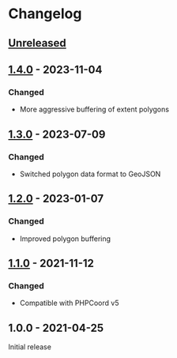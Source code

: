 # Changelog

## [Unreleased]

## [1.4.0] - 2023-11-04
### Changed
- More aggressive buffering of extent polygons

## [1.3.0] - 2023-07-09
### Changed
- Switched polygon data format to GeoJSON

## [1.2.0] - 2023-01-07
### Changed
- Improved polygon buffering

## [1.1.0] - 2021-11-12
### Changed
- Compatible with PHPCoord v5

## 1.0.0 - 2021-04-25
Initial release

[Unreleased]: https://github.com/dvdoug/PHPCoordArctic/compare/v1.4.0...HEAD
[1.4.0]: https://github.com/dvdoug/PHPCoordArctic/compare/v1.3.0...v1.4.0
[1.3.0]: https://github.com/dvdoug/PHPCoordArctic/compare/v1.2.0...v1.3.0
[1.2.0]: https://github.com/dvdoug/PHPCoordArctic/compare/v1.1.0...v1.2.0
[1.1.0]: https://github.com/dvdoug/PHPCoordArctic/compare/v1.0.0...v1.1.0
